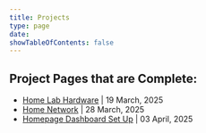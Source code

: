 ```yaml
---
title: Projects
type: page
date: 
showTableOfContents: false
---
```

## Project Pages that are Complete:

- [Home Lab Hardware](/projects/home-lab-hardware/) | 19 March, 2025
- [Home Network](/projects/home-network) | 28 March, 2025
- [Homepage Dashboard Set Up](/projects/homepage-dashboard) | 03 April, 2025